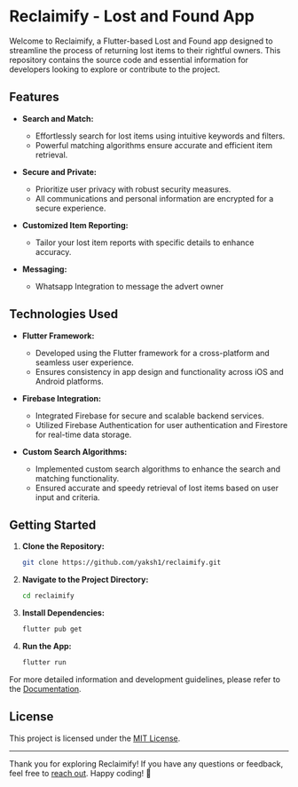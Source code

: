 # Reclaimify - Lost and Found App

Welcome to Reclaimify, a Flutter-based Lost and Found app designed to streamline the process of returning lost items to their rightful owners. This repository contains the source code and essential information for developers looking to explore or contribute to the project.

## Features

- **Search and Match:**
  - Effortlessly search for lost items using intuitive keywords and filters.
  - Powerful matching algorithms ensure accurate and efficient item retrieval.

- **Secure and Private:**
  - Prioritize user privacy with robust security measures.
  - All communications and personal information are encrypted for a secure experience.

- **Customized Item Reporting:**
  - Tailor your lost item reports with specific details to enhance accuracy.

- **Messaging:**
  - Whatsapp Integration to message the advert owner

## Technologies Used

- **Flutter Framework:**
  - Developed using the Flutter framework for a cross-platform and seamless user experience.
  - Ensures consistency in app design and functionality across iOS and Android platforms.

- **Firebase Integration:**
  - Integrated Firebase for secure and scalable backend services.
  - Utilized Firebase Authentication for user authentication and Firestore for real-time data storage.

- **Custom Search Algorithms:**
  - Implemented custom search algorithms to enhance the search and matching functionality.
  - Ensured accurate and speedy retrieval of lost items based on user input and criteria.

## Getting Started

1. **Clone the Repository:**
   ```bash
   git clone https://github.com/yaksh1/reclaimify.git
   ```

2. **Navigate to the Project Directory:**
   ```bash
   cd reclaimify
   ```

3. **Install Dependencies:**
   ```bash
   flutter pub get
   ```

4. **Run the App:**
   ```bash
   flutter run
   ```

For more detailed information and development guidelines, please refer to the [Documentation](./docs).

## License

This project is licensed under the [MIT License](./LICENSE).

---

Thank you for exploring Reclaimify! If you have any questions or feedback, feel free to [reach out](mailto:yakshgandhi1@email.com). Happy coding! 🚀